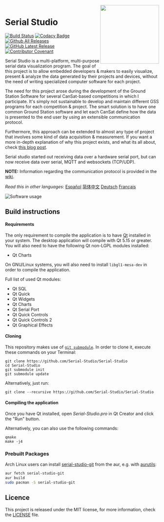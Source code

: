 <a href="#">
    <img width="192px" height="192px" src="doc/icon.png" align="right" />
</a>

# Serial Studio

[![Build Status](https://github.com/Serial-Studio/Serial-Studio/workflows/Build/badge.svg)](https://github.com/Serial-Studio/Serial-Studio/actions/)
[![Codacy Badge](https://app.codacy.com/project/badge/Grade/4b6f3ce14a684704980fea31d8c1632e)](https://www.codacy.com/gh/Serial-Studio/Serial-Studio/dashboard?utm_source=github.com&amp;utm_medium=referral&amp;utm_content=Serial-Studio/Serial-Studio&amp;utm_campaign=Badge_Grade)
[![Github All Releases](https://img.shields.io/github/downloads/Serial-Studio/Serial-Studio/total.svg)](https://github.com/Serial-Studio/Serial-Studio/releases/)
[![GitHub Latest Release](https://img.shields.io/github/downloads/Serial-Studio/Serial-Studio/latest/total.svg)](https://github.com/Serial-Studio/Serial-Studio/releases/latest)
[![Contributor Covenant](https://img.shields.io/badge/Contributor%20Covenant-v1.4%20adopted-ff69b4.svg)](CODE_OF_CONDUCT.md)

Serial Studio is a multi-platform, multi-purpose serial data visualization program. The goal of this project is to allow embedded developers & makers to easily visualize, present & analyze the data generated by their projects and devices, without the need of writing specialized computer software for each project.

The need for this project arose during the development of the Ground Station Software for several CanSat-based competitions in which I participate. It's simply not sustainable to develop and maintain different GSS programs for each competition & project. The smart solution is to have one common Ground Station software and let each CanSat define how the data is presented to the end user by using an extensible communication protocol.

Furthermore, this approach can be extended to almost any type of project that involves some kind of data acquisition & measurement. If you want a more in-depth explanation of why this project exists, and what its all about, check [this blog post](https://www.alex-spataru.com/blog/introducing-serial-studio).

Serial studio started out receiving data over a hardware serial port, but can now receive data over serial, MQTT and websockets (TCP/UDP).

**NOTE:** Information regarding the communication protocol is provided in the [wiki](https://github.com/Serial-Studio/Serial-Studio/wiki/Communication-Protocol).

*Read this in other languages*: [Español](README_ES.md) [简体中文](README_ZH.md) [Deutsch](README_DE.md) [Français](README_FR.md)

![Software usage](doc/app-usage.gif)

## Build instructions

#### Requirements

The only requirement to compile the application is to have [Qt](http://www.qt.io/download-open-source/) installed in your system. The desktop application will compile with Qt 5.15 or greater. You will also need to have the following Qt non-LGPL modules installed:

- Qt Charts

On GNU/Linux systems, you will also need to install `libgl1-mesa-dev` in order to compile the application.

Full list of used Qt modules:

- Qt SQL
- Qt Quick
- Qt Widgets
- Qt Charts
- Qt Serial Port
- Qt Quick Controls
- Qt Quick Controls 2
- Qt Graphical Effects

#### Cloning

This repository makes use of [`git submodule`](https://git-scm.com/book/en/v2/Git-Tools-Submodules). In order to clone it, execute these commands on your Terminal:

	git clone https://github.com/Serial-Studio/Serial-Studio
	cd Serial-Studio
	git submodule init
	git submodule update

Alternatively, just run:

	git clone --recursive https://github.com/Serial-Studio/Serial-Studio

#### Compiling the application

Once you have Qt installed, open *Serial-Studio.pro* in Qt Creator and click the "Run" button.

Alternatively, you can also use the following commands:

	qmake
	make -j4

### Prebuilt Packages

Arch Linux users can install [serial-studio-git](https://aur.archlinux.org/packages/serial-studio-git/) from the aur, e.g. with [aurutils](https://aur.archlinux.org/packages/aurutils/):

```bash
aur fetch serial-studio-git
aur build
sudo pacman -S serial-studio-git
```

## Licence

This project is released under the MIT license, for more information, check the [LICENSE](LICENSE.md) file.



